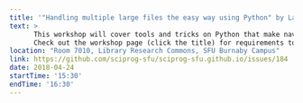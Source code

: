 ```yaml
---
title: '"Handling multiple large files the easy way using Python" by Laura Gutierrez Funderburk'
text: >
      This workshop will cover tools and tricks on Python that make navigating large data files easier. Tools include comprehension lists, tables and dictionaries. The tools shared throughout this workshop can make tasks more efficient, particularly when manipulating data from multiple large files and file types.
      Check out the workshop page (click the title) for requirements to participate in the workshop and to register. 
location: "Room 7010, Library Research Commons, SFU Burnaby Campus"
link: https://github.com/sciprog-sfu/sciprog-sfu.github.io/issues/184
date: 2018-04-24
startTime: '15:30'
endTime: '16:30'
---
```

